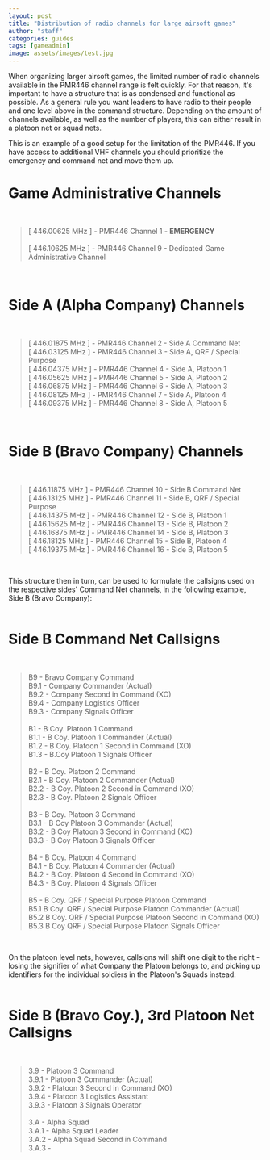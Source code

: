 ```yaml
---
layout: post
title: "Distribution of radio channels for large airsoft games"
author: "staff"
categories: guides
tags: [gameadmin]
image: assets/images/test.jpg
---
```


When organizing larger airsoft games, the limited number of radio channels available in the PMR446 channel range is felt quickly.
For that reason, it's important to have a structure that is as condensed and functional as possible.
As a general rule you want leaders to have radio to their people and one level above in the command structure. Depending on the amount of channels available, as well as the number of players, this can either result in a platoon net or squad nets.

This is an example of a good setup for the limitation of the PMR446.
If you have access to additional VHF channels you should prioritize the emergency and command net and move them up. 


# Game Administrative Channels #
<br>

> [ 446.00625 MHz ] - PMR446 Channel 1 - **EMERGENCY** <br>
> <br>
> [ 446.10625 MHz ] - PMR446 Channel 9 - Dedicated Game Administrative Channel<br>
<br>

# Side A (Alpha Company) Channels #
<br>

> [ 446.01875 MHz ] - PMR446 Channel 2 - Side A Command Net <br>
> [ 446.03125 MHz ] - PMR446 Channel 3 - Side A, QRF / Special Purpose <br>
> [ 446.04375 MHz ] - PMR446 Channel 4 - Side A, Platoon 1 <br>
> [ 446.05625 MHz ] - PMR446 Channel 5 - Side A, Platoon 2 <br>
> [ 446.06875 MHz ] - PMR446 Channel 6 - Side A, Platoon 3 <br>
> [ 446.08125 MHz ] - PMR446 Channel 7 - Side A, Platoon 4 <br>
> [ 446.09375 MHz ] - PMR446 Channel 8 - Side A, Platoon 5 <br>
<br>

# Side B (Bravo Company) Channels #
<br>

> [ 446.11875 MHz ] - PMR446 Channel 10 - Side B Command Net <br>
> [ 446.13125 MHz ] - PMR446 Channel 11 - Side B, QRF / Special Purpose <br>
> [ 446.14375 MHz ] - PMR446 Channel 12 - Side B, Platoon 1 <br>
> [ 446.15625 MHz ] - PMR446 Channel 13 - Side B, Platoon 2 <br>
> [ 446.16875 MHz ] - PMR446 Channel 14 - Side B, Platoon 3 <br>
> [ 446.18125 MHz ] - PMR446 Channel 15 - Side B, Platoon 4 <br>
> [ 446.19375 MHz ] - PMR446 Channel 16 - Side B, Platoon 5 <br>
<br>


This structure then in turn, can be used to formulate the callsigns used on the respective sides' Command Net channels, in the following example, Side B (Bravo Company): <br>
<br>

# Side B Command Net Callsigns #
<br>

> B9 - Bravo Company Command <br>
> B9.1 - Company Commander (Actual) <br>
> B9.2 - Company Second in Command (XO) <br>
> B9.4 - Company Logistics Officer <br>
> B9.3 - Company Signals Officer <br>
> <br>
> B1 - B Coy. Platoon 1 Command <br>
> B1.1 - B Coy. Platoon 1 Commander (Actual) <br>
> B1.2 - B Coy. Platoon 1 Second in Command (XO) <br>
> B1.3 - B.Coy Platoon 1 Signals Officer <br>
> <br>
> B2 - B Coy. Platoon 2 Command <br>
> B2.1 - B Coy. Platoon 2 Commander (Actual) <br>
> B2.2 - B Coy. Platoon 2 Second in Command (XO) <br>
> B2.3 - B Coy. Platoon 2 Signals Officer <br>
> <br>
> B3 - B Coy. Platoon 3 Command <br>
> B3.1 - B Coy Platoon 3 Commander (Actual) <br>
> B3.2 - B Coy Platoon 3 Second in Command (XO) <br>
> B3.3 - B Coy Platoon 3 Signals Officer <br>
> <br>
> B4 - B Coy. Platoon 4 Command <br>
> B4.1 - B Coy. Platoon 4 Commander (Actual) <br>
> B4.2 - B Coy. Platoon 4 Second in Command (XO) <br>
> B4.3 - B Coy. Platoon 4 Signals Officer <br>
> <br>
> B5 - B Coy. QRF / Special Purpose Platoon Command <br>
> B5.1 B Coy. QRF / Special Purpose Platoon Commander (Actual) <br>
> B5.2 B Coy. QRF / Special Purpose Platoon Second in Command (XO) <br>
> B5.3 B Coy QRF / Special Purpose Platoon Signals Officer <br>
<br>

On the platoon level nets, however, callsigns will shift one digit to the right - losing the signifier of what Company the Platoon belongs to, and picking up identifiers for the individual soldiers in the Platoon's Squads instead: <br>
<br>

# Side B (Bravo Coy.), 3rd Platoon Net Callsigns #
<br>

> 3.9 - Platoon 3 Command <br>
> 3.9.1 - Platoon 3 Commander (Actual) <br>
> 3.9.2 - Platoon 3 Second in Command (XO) <br>
> 3.9.4 - Platoon 3 Logistics Assistant <br>
> 3.9.3 - Platoon 3 Signals Operator <br>
> <br>
> 3.A - Alpha Squad <br>
> 3.A.1 - Alpha Squad Leader <br>
> 3.A.2 - Alpha Squad Second in Command <br>
> 3.A.3 - 
<br>
